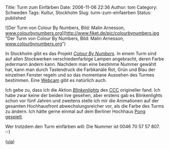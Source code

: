 Title: Turm zum Einfärben
Date: 2006-11-06 22:36
Author: tom
Category: Schweden
Tags: Kultur, Stockholm
Slug: turm-zum-einfaerben
Status: published

![Der Turm von Colour By Numbers, Bild: Malin Arnesson,
www.colourbynumbers.org](http://www.fiket.de/pic/colourbynumbers.jpg "Der Turm von Colour By Numbers, Bild: Malin Arnesson, www.colourbynumbers.org")

In Stockholm gibt es das Projekt [*Colour By
Numbers*](http://www.colourbynumbers.org/EN/infoDescription.html). In
einem Turm sind auf allen Stockwerken verschiedenfarbige Lampen
angebracht, deren Farbe jedermann ändern kann. Nachdem man eine bestimme
Nummer gewählt hat, kann man durch Tastendruck die Farbkanäle Rot, Grün
und Blau der einzelnen Fenster regeln und so das momentane Aussehen des
Turmes bestimmen. Eine
[Webcam](http://www.colourbynumbers.org/EN/liveVideo.html) gibt es
natürlich auch.

Ich gebe zu, dass ich die Aktion
[*Blinkenlights*](http://www.blinkenlights.de/) des
[CCC](http://www.ccc.de) origineller fand. Ich habe zwar keine der
beiden live gesehen, aber erstens gab es Blinkenlights schon vor fünf
Jahren und zweitens stelle ich mir die Animationen auf der gesamten
Hochhausfront abwechslungsreicher vor, als die Farbe des Turms zu
ändern. Ich hätte gerne einmal auf dem Berliner Hochhaus [Pong
gespielt](http://www.blinkenlights.de/interactive.de.html).

Wer trotzdem den Turm einfärben will: Die Nummer ist 0046 70 57 57 807.
:-)

([via](http://okej.wordpress.com/2006/11/05/colour-by-numbers/))

